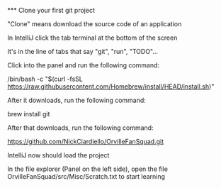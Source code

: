 
*** Clone your first git project


"Clone" means download the source code of an application

In IntelliJ click the tab terminal at the bottom of the screen

It's in the line of tabs that say "git", "run", "TODO"...

Click into the panel and run the following command:

/bin/bash -c "$(curl -fsSL https://raw.githubusercontent.com/Homebrew/install/HEAD/install.sh)"

After it downloads, run the following command:

brew install git

After that downloads, run the following command:

https://github.com/NickCiardiello/OrvilleFanSquad.git

IntelliJ now should load the project

In the file explorer (Panel on the left side), open the file OrvilleFanSquad/src/Misc/Scratch.txt to start learning